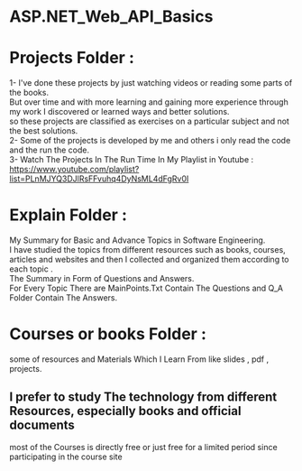 # ASP.NET_Web_API_Basics
# Projects Folder :
1- I've done these projects by just watching videos or reading some parts of the books. <br/>
But over time and with more learning and gaining more experience through my work I discovered or learned ways and better solutions. <br/>
so these projects are classified as exercises on a particular subject and not the best solutions.<br/>
2- Some of the projects is developed by me and others i only read the code and the run the code.<br/>
3- Watch The Projects In The Run Time In My Playlist in Youtube : <br/>
https://www.youtube.com/playlist?list=PLnMJYQ3DJlRsFFvuhq4DyNsML4dFgRv0I
# Explain Folder :
My Summary for Basic and Advance Topics in Software Engineering.<br/>
I have studied the topics from different resources such as books, courses, articles and websites and then I collected and organized them according to each topic . <br/>
The Summary in Form of Questions and Answers.<br/>
For Every Topic There are MainPoints.Txt Contain The Questions and Q_A Folder Contain The Answers.<br/>
# Courses or books Folder :
some of resources and Materials Which I Learn From like slides , pdf , projects. <br/>
## I prefer to study The technology from different Resources, especially books and official documents
most of the Courses is directly free or just free for a limited period since participating in the course site <br/>

